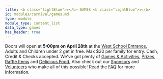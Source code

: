 ```yaml
---
title: <b class="lightBlue">★</b> GAMES <b class="lightBlue">★</b>
id: modules/carnival/games.md
type: module
module_type: content_list
data_type: games
has_header: true
---
```

Doors will open at **5:00pm on April 28th** at the [West School Entrance.]() Adults and Children under 2 get in free. Max $30 per family for entry. Cash, Credit & Checks accepted. We've got plenty of [Games & Activities](), [Prizes](), [Raffle Items]() and [Delicious Food.]() Also check out our [Sponsors]() and [Volunteers]() who make all of this possible! Read the [FAQ]() for more information.
